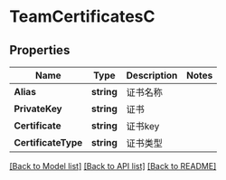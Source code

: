 # TeamCertificatesC

## Properties

Name | Type | Description | Notes
------------ | ------------- | ------------- | -------------
**Alias** | **string** | 证书名称 | 
**PrivateKey** | **string** | 证书 | 
**Certificate** | **string** | 证书key | 
**CertificateType** | **string** | 证书类型 | 

[[Back to Model list]](../README.md#documentation-for-models) [[Back to API list]](../README.md#documentation-for-api-endpoints) [[Back to README]](../README.md)


